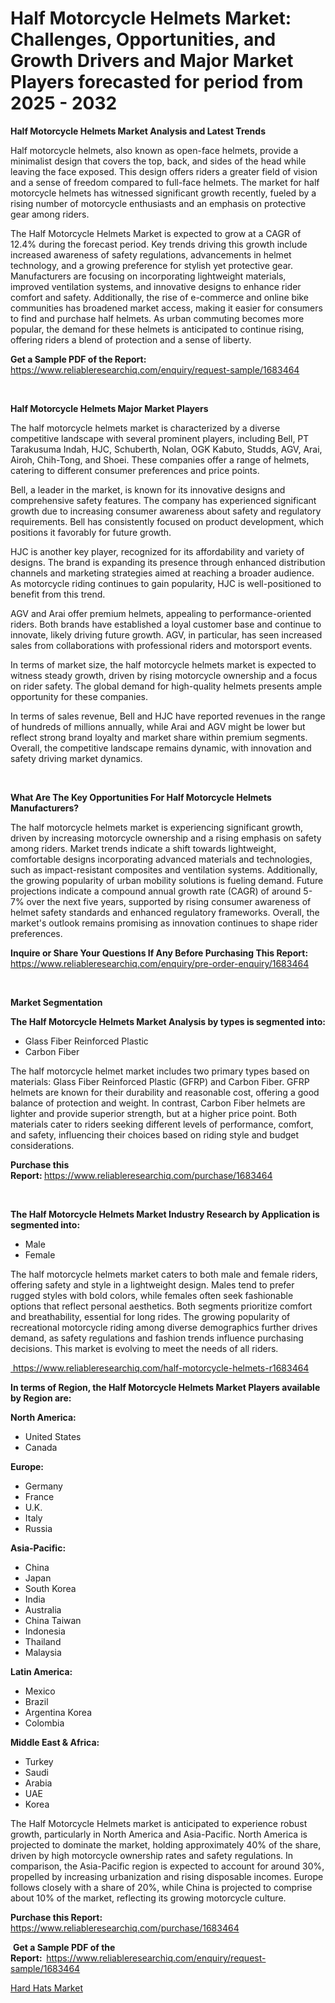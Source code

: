 <p><h1>Half Motorcycle Helmets Market: Challenges, Opportunities, and Growth Drivers and Major Market Players forecasted for period from 2025 - 2032</h1></p><p><strong>Half Motorcycle Helmets Market Analysis and Latest Trends</strong></p>
<p><p>Half motorcycle helmets, also known as open-face helmets, provide a minimalist design that covers the top, back, and sides of the head while leaving the face exposed. This design offers riders a greater field of vision and a sense of freedom compared to full-face helmets. The market for half motorcycle helmets has witnessed significant growth recently, fueled by a rising number of motorcycle enthusiasts and an emphasis on protective gear among riders.</p><p>The Half Motorcycle Helmets Market is expected to grow at a CAGR of 12.4% during the forecast period. Key trends driving this growth include increased awareness of safety regulations, advancements in helmet technology, and a growing preference for stylish yet protective gear. Manufacturers are focusing on incorporating lightweight materials, improved ventilation systems, and innovative designs to enhance rider comfort and safety. Additionally, the rise of e-commerce and online bike communities has broadened market access, making it easier for consumers to find and purchase half helmets. As urban commuting becomes more popular, the demand for these helmets is anticipated to continue rising, offering riders a blend of protection and a sense of liberty.</p></p>
<p><strong>Get a Sample PDF of the Report:&nbsp;</strong> <a href="https://www.reliableresearchiq.com/enquiry/request-sample/1683464?utm_campaign=1141&utm_medium=2&utm_source=Github&utm_content=ia&utm_term=19022025&utm_id=half-motorcycle-helmets">https://www.reliableresearchiq.com/enquiry/request-sample/1683464</a></p>
<p>&nbsp;</p>
<p><strong>Half Motorcycle Helmets Major Market Players</strong></p>
<p><p>The half motorcycle helmets market is characterized by a diverse competitive landscape with several prominent players, including Bell, PT Tarakusuma Indah, HJC, Schuberth, Nolan, OGK Kabuto, Studds, AGV, Arai, Airoh, Chih-Tong, and Shoei. These companies offer a range of helmets, catering to different consumer preferences and price points.</p><p>Bell, a leader in the market, is known for its innovative designs and comprehensive safety features. The company has experienced significant growth due to increasing consumer awareness about safety and regulatory requirements. Bell has consistently focused on product development, which positions it favorably for future growth.</p><p>HJC is another key player, recognized for its affordability and variety of designs. The brand is expanding its presence through enhanced distribution channels and marketing strategies aimed at reaching a broader audience. As motorcycle riding continues to gain popularity, HJC is well-positioned to benefit from this trend.</p><p>AGV and Arai offer premium helmets, appealing to performance-oriented riders. Both brands have established a loyal customer base and continue to innovate, likely driving future growth. AGV, in particular, has seen increased sales from collaborations with professional riders and motorsport events.</p><p>In terms of market size, the half motorcycle helmets market is expected to witness steady growth, driven by rising motorcycle ownership and a focus on rider safety. The global demand for high-quality helmets presents ample opportunity for these companies.</p><p>In terms of sales revenue, Bell and HJC have reported revenues in the range of hundreds of millions annually, while Arai and AGV might be lower but reflect strong brand loyalty and market share within premium segments. Overall, the competitive landscape remains dynamic, with innovation and safety driving market dynamics.</p></p>
<p>&nbsp;</p>
<p><strong>What Are The Key Opportunities For Half Motorcycle Helmets Manufacturers?</strong></p>
<p><p>The half motorcycle helmets market is experiencing significant growth, driven by increasing motorcycle ownership and a rising emphasis on safety among riders. Market trends indicate a shift towards lightweight, comfortable designs incorporating advanced materials and technologies, such as impact-resistant composites and ventilation systems. Additionally, the growing popularity of urban mobility solutions is fueling demand. Future projections indicate a compound annual growth rate (CAGR) of around 5-7% over the next five years, supported by rising consumer awareness of helmet safety standards and enhanced regulatory frameworks. Overall, the market's outlook remains promising as innovation continues to shape rider preferences.</p></p>
<p><strong>Inquire or Share Your Questions If Any Before Purchasing This Report:</strong> <a href="https://www.reliableresearchiq.com/enquiry/pre-order-enquiry/1683464?utm_campaign=1141&utm_medium=2&utm_source=Github&utm_content=ia&utm_term=19022025&utm_id=half-motorcycle-helmets">https://www.reliableresearchiq.com/enquiry/pre-order-enquiry/1683464</a></p>
<p>&nbsp;</p>
<p><strong>Market Segmentation</strong></p>
<p><strong>The Half Motorcycle Helmets Market Analysis by types is segmented into:</strong></p>
<p><ul><li>Glass Fiber Reinforced Plastic</li><li>Carbon Fiber</li></ul></p>
<p><p>The half motorcycle helmet market includes two primary types based on materials: Glass Fiber Reinforced Plastic (GFRP) and Carbon Fiber. GFRP helmets are known for their durability and reasonable cost, offering a good balance of protection and weight. In contrast, Carbon Fiber helmets are lighter and provide superior strength, but at a higher price point. Both materials cater to riders seeking different levels of performance, comfort, and safety, influencing their choices based on riding style and budget considerations.</p></p>
<p><strong>Purchase this Report:&nbsp;</strong><a href="https://www.reliableresearchiq.com/purchase/1683464?utm_campaign=1141&utm_medium=2&utm_source=Github&utm_content=ia&utm_term=19022025&utm_id=half-motorcycle-helmets">https://www.reliableresearchiq.com/purchase/1683464</a></p>
<p>&nbsp;</p>
<p><strong>The Half Motorcycle Helmets Market Industry Research by Application is segmented into:</strong></p>
<p><ul><li>Male</li><li>Female</li></ul></p>
<p><p>The half motorcycle helmets market caters to both male and female riders, offering safety and style in a lightweight design. Males tend to prefer rugged styles with bold colors, while females often seek fashionable options that reflect personal aesthetics. Both segments prioritize comfort and breathability, essential for long rides. The growing popularity of recreational motorcycle riding among diverse demographics further drives demand, as safety regulations and fashion trends influence purchasing decisions. This market is evolving to meet the needs of all riders.</p></p>
<p><a href="https://www.reliableresearchiq.com/half-motorcycle-helmets-r1683464?utm_campaign=1141&utm_medium=2&utm_source=Github&utm_content=ia&utm_term=19022025&utm_id=half-motorcycle-helmets">&nbsp;https://www.reliableresearchiq.com/half-motorcycle-helmets-r1683464</a></p>
<p><strong>In terms of Region, the Half Motorcycle Helmets Market Players available by Region are:</strong></p>
<p>
    <p> <strong> North America: </strong>
        <ul>
            <li>United States</li>
            <li>Canada</li>
        </ul>
        </p> 
    <p> <strong> Europe: </strong>
        <ul>
            <li>Germany</li>
            <li>France</li>
            <li>U.K.</li>
            <li>Italy</li>
            <li>Russia</li>
        </ul>
        </p> 
    <p> <strong> Asia-Pacific: </strong>
        <ul>
            <li>China</li>
            <li>Japan</li>
            <li>South Korea</li>
            <li>India</li>
            <li>Australia</li>
            <li>China Taiwan</li>
            <li>Indonesia</li>
            <li>Thailand</li>
            <li>Malaysia</li>
        </ul>
        </p> 
    <p> <strong> Latin America: </strong>
        <ul>
            <li>Mexico</li>
            <li>Brazil</li>
            <li>Argentina Korea</li>
            <li>Colombia</li>
        </ul>
        </p> 
    <p> <strong> Middle East & Africa: </strong>
        <ul>
            <li>Turkey</li>
            <li>Saudi</li>
            <li>Arabia</li>
            <li>UAE</li>
            <li>Korea</li>
        </ul>
    </p>
    </p>
<p><p>The Half Motorcycle Helmets market is anticipated to experience robust growth, particularly in North America and Asia-Pacific. North America is projected to dominate the market, holding approximately 40% of the share, driven by high motorcycle ownership rates and safety regulations. In comparison, the Asia-Pacific region is expected to account for around 30%, propelled by increasing urbanization and rising disposable incomes. Europe follows closely with a share of 20%, while China is projected to comprise about 10% of the market, reflecting its growing motorcycle culture.</p></p>
<p><strong>Purchase this Report: </strong><a href="https://www.reliableresearchiq.com/purchase/1683464?utm_campaign=1141&utm_medium=2&utm_source=Github&utm_content=ia&utm_term=19022025&utm_id=half-motorcycle-helmets">https://www.reliableresearchiq.com/purchase/1683464</a></p>
<p>&nbsp;<strong>Get a Sample PDF of the Report:&nbsp;&nbsp;</strong><a href="https://www.reliableresearchiq.com/enquiry/request-sample/1683464?utm_campaign=1141&utm_medium=2&utm_source=Github&utm_content=ia&utm_term=19022025&utm_id=half-motorcycle-helmets">https://www.reliableresearchiq.com/enquiry/request-sample/1683464</a></p>
<p><strong></strong></p>
<p><p><a href="https://github.com/juniordelafrance/Market-Research-Report-List-5/blob/main/hard-hats-market.md?utm_campaign=1141&utm_medium=2&utm_source=Github&utm_content=ia&utm_term=19022025&utm_id=half-motorcycle-helmets">Hard Hats Market</a></p></p>